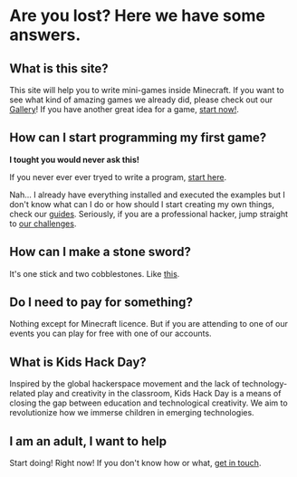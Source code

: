 # Are you lost? Here we have some answers.

## What is this site?

This site will help you to write mini-games inside Minecraft. If you want to see what kind of amazing games we already did, please check out our [Gallery](gallery.md)! If you have another great idea for a game, [start now!](getting-started.md).

<!--
## How can I write my own Minecraft Mod?

There are too many ways to write your own mod but unfortunately, we won't focus on that. We can help you to do [this kind of stuff](gallery.md).

## Do I need setup my own server?

To be able to use python to program inside Minecraft, you will need a [Raspberry Pi](http://www.raspberrypi.org/) or a [CraftBukkit](http://wiki.bukkit.org/Setting_up_a_server) server with a plugin called [Raspberry Juice](http://dev.bukkit.org/bukkit-plugins/raspberryjuice/).

You can install a [CraftBukkit](http://wiki.bukkit.org/Setting_up_a_server) on your computer to play alone, it's not very complicated but requires you to know a little bit how to work on terminal (I can tell you it's super cool!). Otherwise you can apply to use one of our KHD servers for free. Just send an email to murilo@kidshackday.com.
-->

## How can I start programming my first game?

**I tought you would never ask this!**

If you never ever ever tryed to write a program, [start here](get-started.md).

Nah... I already have everything installed and executed the examples but I don't know what can I do or how should I start creating my own things, check our [guides](guides.md).
Seriously, if you are a professional hacker, jump straight to [our challenges](challenges.md).

## How can I make a stone sword?

It's one stick and two cobblestones. Like [this](http://minecraft.gamepedia.com/Sword).

<!--
## How can I put my game on this **great** [gallery](gallery.md)?

Right now we are working in a way to everyone be able to edit our gallery but, outch... This is hard. Anyway if you send your game code, pictures, video or screencast to murilo@kidshackday.com, you can be sure it will be there!
-->

## Do I need to pay for something?

Nothing except for Minecraft licence. But if you are attending to one of our events you can play for free with one of our accounts.

## What is Kids Hack Day?

Inspired by the global hackerspace movement and the lack of technology-related play and creativity in the classroom, Kids Hack Day is a means of closing the gap between education and technological creativity. We aim to revolutionize how we immerse children in emerging technologies.

## I am an adult, I want to help

Start doing! Right now! If you don't know how or what, [get in touch](http://www.kidshackday.com/#!sponsorship/c206o).